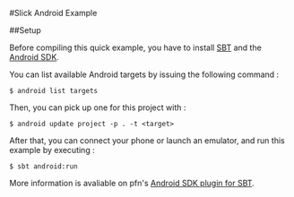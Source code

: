 #Slick Android Example

##Setup

Before compiling this quick example, you have to install [SBT](http://www.scala-sbt.org/) and the [Android SDK](https://developer.android.com/sdk/index.html).

You can list available Android targets by issuing the following command : 

```
$ android list targets
```

Then, you can pick up one for this project with :

```
$ android update project -p . -t <target>
```

After that, you can connect your phone or launch an emulator, and run this example by executing : 

```
$ sbt android:run
```

More information is avaliable on pfn's [Android SDK plugin for SBT](https://github.com/pfn/android-sdk-plugin).
